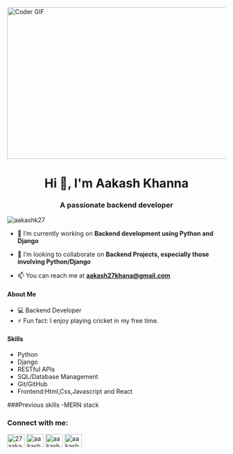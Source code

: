 <img alt="Coder GIF" height="350" width="1050" src="https://cdn.dribbble.com/users/730703/screenshots/6581243/avento.gif" />
<h1 align="center">Hi 👋, I'm Aakash Khanna</h1>
<h3 align="center">A passionate backend developer</h3>

<p align="left"> <img src="https://komarev.com/ghpvc/?username=aakashk27&label=Profile%20views&color=0e75b6&style=flat" alt="aakashk27" /> </p>

- 🔭 I’m currently working on **Backend development using Python and Django**

- 👯 I’m looking to collaborate on **Backend Projects, especially those involving Python/Django**

- 📫 You can reach me at **aakash27khana@gmail.com**

#### About Me
- 💻 Backend Developer 
- ⚡ Fun fact: I enjoy playing cricket in my free time.

#### Skills
- Python
- Django
- RESTful APIs
- SQL/Database Management
- Git/GitHub
- Frontend:Html,Css,Javascript and React

###Previous skills
-MERN stack

<h3 align="left">Connect with me:</h3>
<p align="left">
<a href="https://codepen.io/27aakash02" target="blank"><img align="center" src="https://raw.githubusercontent.com/rahuldkjain/github-profile-readme-generator/master/src/images/icons/Social/codepen.svg" alt="27aakash02" height="30" width="40" /></a>
<a href="https://instagram.com/aakashk._" target="blank"><img align="center" src="https://raw.githubusercontent.com/rahuldkjain/github-profile-readme-generator/master/src/images/icons/Social/instagram.svg" alt="aakashk._" height="30" width="40" /></a>
<a href="https://www.hackerrank.com/aakash27khana" target="blank"><img align="center" src="https://raw.githubusercontent.com/rahuldkjain/github-profile-readme-generator/master/src/images/icons/Social/hackerrank.svg" alt="aakash27khana" height="30" width="40" /></a>
<a href="https://www.leetcode.com/aakash27khana" target="blank"><img align="center" src="https://raw.githubusercontent.com/rahuldkjain/github-profile-readme-generator/master/src/images/icons/Social/leet-code.svg" alt="aakash27khana" height="30" width="40" /></a>
</p>

